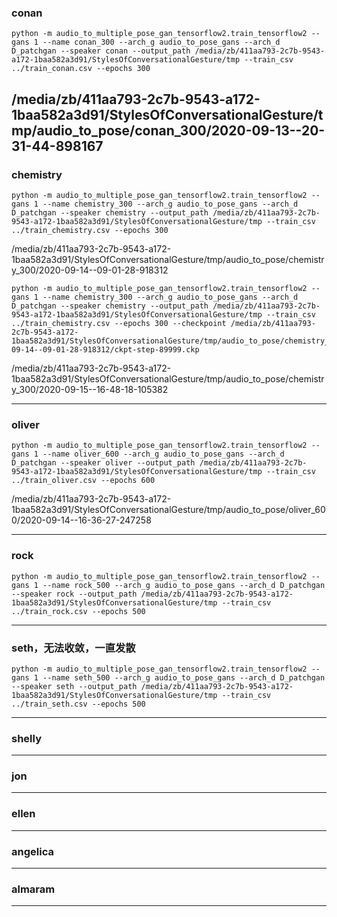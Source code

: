 
### conan

```
python -m audio_to_multiple_pose_gan_tensorflow2.train_tensorflow2 --gans 1 --name conan_300 --arch_g audio_to_pose_gans --arch_d D_patchgan --speaker conan --output_path /media/zb/411aa793-2c7b-9543-a172-1baa582a3d91/StylesOfConversationalGesture/tmp --train_csv ../train_conan.csv --epochs 300
```
/media/zb/411aa793-2c7b-9543-a172-1baa582a3d91/StylesOfConversationalGesture/tmp/audio_to_pose/conan_300/2020-09-13--20-31-44-898167
---

### chemistry

```
python -m audio_to_multiple_pose_gan_tensorflow2.train_tensorflow2 --gans 1 --name chemistry_300 --arch_g audio_to_pose_gans --arch_d D_patchgan --speaker chemistry --output_path /media/zb/411aa793-2c7b-9543-a172-1baa582a3d91/StylesOfConversationalGesture/tmp --train_csv ../train_chemistry.csv --epochs 300
```
/media/zb/411aa793-2c7b-9543-a172-1baa582a3d91/StylesOfConversationalGesture/tmp/audio_to_pose/chemistry_300/2020-09-14--09-01-28-918312



```
python -m audio_to_multiple_pose_gan_tensorflow2.train_tensorflow2 --gans 1 --name chemistry_300 --arch_g audio_to_pose_gans --arch_d D_patchgan --speaker chemistry --output_path /media/zb/411aa793-2c7b-9543-a172-1baa582a3d91/StylesOfConversationalGesture/tmp --train_csv ../train_chemistry.csv --epochs 300 --checkpoint /media/zb/411aa793-2c7b-9543-a172-1baa582a3d91/StylesOfConversationalGesture/tmp/audio_to_pose/chemistry_300/2020-09-14--09-01-28-918312/ckpt-step-89999.ckp
```
/media/zb/411aa793-2c7b-9543-a172-1baa582a3d91/StylesOfConversationalGesture/tmp/audio_to_pose/chemistry_300/2020-09-15--16-48-18-105382

---

### oliver

```
python -m audio_to_multiple_pose_gan_tensorflow2.train_tensorflow2 --gans 1 --name oliver_600 --arch_g audio_to_pose_gans --arch_d D_patchgan --speaker oliver --output_path /media/zb/411aa793-2c7b-9543-a172-1baa582a3d91/StylesOfConversationalGesture/tmp --train_csv ../train_oliver.csv --epochs 600
```

/media/zb/411aa793-2c7b-9543-a172-1baa582a3d91/StylesOfConversationalGesture/tmp/audio_to_pose/oliver_600/2020-09-14--16-36-27-247258

---

### rock
```
python -m audio_to_multiple_pose_gan_tensorflow2.train_tensorflow2 --gans 1 --name rock_500 --arch_g audio_to_pose_gans --arch_d D_patchgan --speaker rock --output_path /media/zb/411aa793-2c7b-9543-a172-1baa582a3d91/StylesOfConversationalGesture/tmp --train_csv ../train_rock.csv --epochs 500
```

---

### seth，无法收敛，一直发散

```
python -m audio_to_multiple_pose_gan_tensorflow2.train_tensorflow2 --gans 1 --name seth_500 --arch_g audio_to_pose_gans --arch_d D_patchgan --speaker seth --output_path /media/zb/411aa793-2c7b-9543-a172-1baa582a3d91/StylesOfConversationalGesture/tmp --train_csv ../train_seth.csv --epochs 500
```



---

### shelly


---

### jon


---

### ellen

---

### angelica

---


### almaram


---
